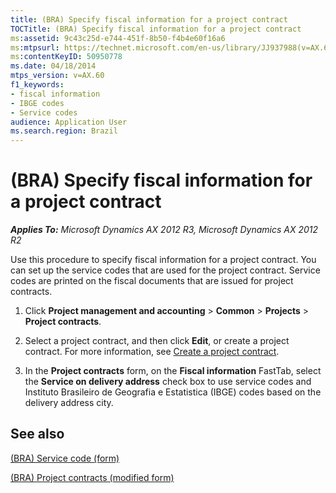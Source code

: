 ```yaml
---
title: (BRA) Specify fiscal information for a project contract
TOCTitle: (BRA) Specify fiscal information for a project contract
ms:assetid: 9c43c25d-e744-451f-8b50-f4b4e60f16a6
ms:mtpsurl: https://technet.microsoft.com/en-us/library/JJ937988(v=AX.60)
ms:contentKeyID: 50950778
ms.date: 04/18/2014
mtps_version: v=AX.60
f1_keywords:
- fiscal information
- IBGE codes
- Service codes
audience: Application User
ms.search.region: Brazil
---
```


# (BRA) Specify fiscal information for a project contract 


_**Applies To:** Microsoft Dynamics AX 2012 R3, Microsoft Dynamics AX 2012 R2_

Use this procedure to specify fiscal information for a project contract. You can set up the service codes that are used for the project contract. Service codes are printed on the fiscal documents that are issued for project contracts.

1.  Click **Project management and accounting** \> **Common** \> **Projects** \> **Project contracts**.

2.  Select a project contract, and then click **Edit**, or create a project contract. For more information, see [Create a project contract](create-a-project-contract.md).

3.  In the **Project contracts** form, on the **Fiscal information** FastTab, select the **Service on delivery address** check box to use service codes and Instituto Brasileiro de Geografia e Estatistica (IBGE) codes based on the delivery address city.

## See also

[(BRA) Service code (form)](https://technet.microsoft.com/en-us/library/jj923397\(v=ax.60\))

[(BRA) Project contracts (modified form)](https://technet.microsoft.com/en-us/library/jj937993\(v=ax.60\))

  


